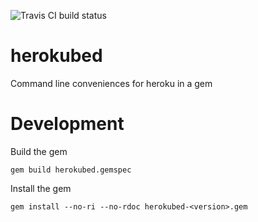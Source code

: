 ![Travis CI build status](https://api.travis-ci.org/tcox5698/herokubed.svg)



# herokubed

Command line conveniences for heroku in a gem


# Development

Build the gem

    gem build herokubed.gemspec
    
Install the gem
    
    gem install --no-ri --no-rdoc herokubed-<version>.gem